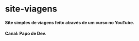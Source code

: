 # site-viagens

#### Site simples de viagens feito através de um curso no YouTube. 
#### Canal: Papo de Dev.
